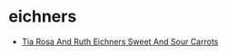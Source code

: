 # eichners

 * [Tia Rosa And Ruth Eichners Sweet And Sour Carrots](../index/t/tia-rosa-and-ruth-eichners-sweet-and-sour-carrots-367550.json)
